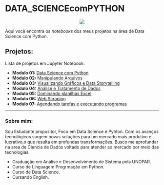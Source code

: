 # DATA_SCIENCEcomPYTHON


<p align="center">
  <img src="https://user-images.githubusercontent.com/85299449/135765824-32af174f-6ac2-402e-bf18-f3951a2f4d4f.png" >
</p>

Aqui você encontra os *notebooks* dos meus projetos na área de Data Science com Python.

## Projetos:
Lista de projetos em Jupyter Notebook:

* **Modulo 01:** [Data Science com Python](https://github.com/adrianoScript/DATA_SCIENCEcomPYTHON/blob/main/Analisando_Dados_da_Empresa.ipynb)
* **Módulo 02:** [Manipulando Arquivos](https://github.com/adrianoScript/DATA_SCIENCEcomPYTHON/blob/main/Manipulando_Arquivos.ipynb)
* **Modulo 03:** [Visualizando Gráficos e Data Storytelling]()
* **Modulo 04:** [Análise e Tratamento de Dados]()
* **Modulo 05:** [Dominando planilhas Excel]()
* **Modulo 06:** [Web Scraping]()
* **Modulo 07:** [Agendando tarefas e executando programas]()

---

### Sobre mim:

Sou Estudante propositor, Foco em Data Science e Pyhton.
Com os avanços tecnológicos surgem novas soluções para um mercado mais produtivo e lucrativo,o que resulta em profundas transformações.
Busco me aprofundar na area de Ciencia de Dados voltado para atender ao mercado por meio das tecnologias. 

* Graduação em Análise e Desenvolvimento de Sistema pela UNOPAR.
* Curso de Linguagem Progrmação em Python.
* Curso de Data Science.
* Cursando English.
